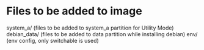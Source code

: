 # Files to be added to image

system_a/ (files to be added to system_a partition for Utility Mode)
debian_data/ (files to be added to data partition while installing debian)
env/ (env config, only switchable is used)
